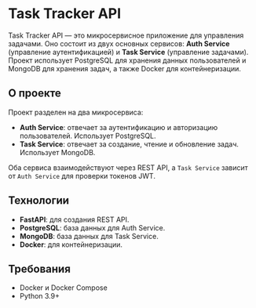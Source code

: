 # Task Tracker API

Task Tracker API — это микросервисное приложение для управления задачами. Оно состоит из двух основных сервисов: **Auth Service** (управление аутентификацией) и **Task Service** (управление задачами). Проект использует PostgreSQL для хранения данных пользователей и MongoDB для хранения задач, а также Docker для контейнеризации.

## О проекте

Проект разделен на два микросервиса:
- **Auth Service**: отвечает за аутентификацию и авторизацию пользователей. Использует PostgreSQL.
- **Task Service**: отвечает за создание, чтение и обновление задач. Использует MongoDB.

Оба сервиса взаимодействуют через REST API, а `Task Service` зависит от `Auth Service` для проверки токенов JWT.

## Технологии

- **FastAPI**: для создания REST API.
- **PostgreSQL**: база данных для Auth Service.
- **MongoDB**: база данных для Task Service.
- **Docker**: для контейнеризации.

## Требования

- Docker и Docker Compose
- Python 3.9+
